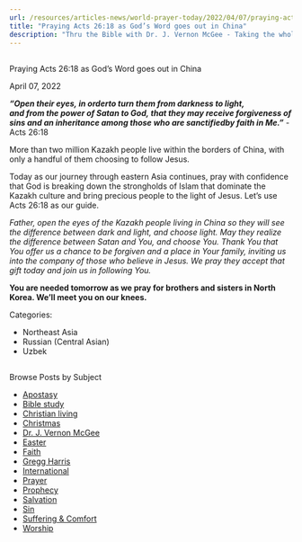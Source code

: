 ```yaml
---
url: /resources/articles-news/world-prayer-today/2022/04/07/praying-acts-26-18-as-god-s-word-goes-out-in-china
title: "Praying Acts 26:18 as God’s Word goes out in China"
description: "Thru the Bible with Dr. J. Vernon McGee - Taking the whole Word to the whole world"
---
```







## 
 Praying Acts 26:18 as God’s Word goes out in China


April 07, 2022
![]()




***“Open their eyes, in order******to turn them from darkness to light, and from the power of Satan to God, that they may receive forgiveness of sins and an inheritance among those who are sanctifiedby faith in Me.”*** -Acts 26:18

More than two million Kazakh people live within the borders of China, with only a handful of them choosing to follow Jesus.

Today as our journey through eastern Asia continues, pray with confidence that God is breaking down the strongholds of Islam that dominate the Kazakh culture and bring precious people to the light of Jesus. Let’s use Acts 26:18 as our guide. 

*Father, open the eyes of the Kazakh people living in China so they will see the difference between dark and light, and choose light. May they realize the difference between Satan and You, and choose You. Thank You that You offer us a chance to be forgiven and a place in Your family, inviting us into the company of those who believe in Jesus. We pray they accept that gift today and join us in following You.*

**You are needed tomorrow as we pray for brothers and sisters in North Korea. We’ll meet you on our knees.**



Categories: 


* Northeast Asia
* Russian (Central Asian)
* Uzbek









## 
 Browse Posts by Subject


* [Apostasy](/resources/articles-news/-in-tags/tags/Apostasy)
* [Bible study](/resources/articles-news/-in-tags/tags/Bible-study)
* [Christian living](/resources/articles-news/-in-tags/tags/Christian-living)
* [Christmas](/resources/articles-news/-in-tags/tags/Christmas)
* [Dr. J. Vernon McGee](/resources/articles-news/-in-tags/tags/Dr-J-Vernon-McGee)
* [Easter](/resources/articles-news/-in-tags/tags/easter)
* [Faith](/resources/articles-news/-in-tags/tags/Faith)
* [Gregg Harris](/resources/articles-news/-in-tags/tags/Gregg-Harris)
* [International](/resources/articles-news/-in-tags/tags/International)
* [Prayer](/resources/articles-news/-in-tags/tags/prayer)
* [Prophecy](/resources/articles-news/-in-tags/tags/Prophecy)
* [Salvation](/resources/articles-news/-in-tags/tags/Salvation)
* [Sin](/resources/articles-news/-in-tags/tags/sin)
* [Suffering & Comfort](/resources/articles-news/-in-tags/tags/Suffering-Comfort)
* [Worship](/resources/articles-news/-in-tags/tags/worship)






